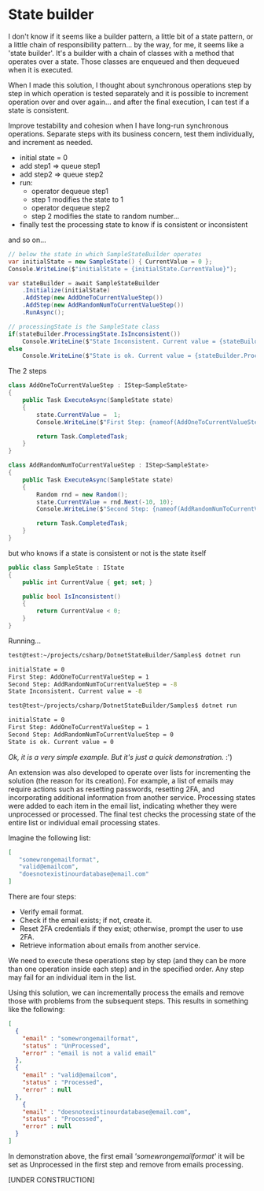 # State builder

I don't know if it seems like a builder pattern, a little bit of a state pattern, or a little chain of responsibility pattern... by the way, for me, it seems like a 'state builder'. It's a builder with a chain of classes with a method that operates over a state. Those classes are enqueued and then dequeued when it is executed.

When I made this solution, I thought about synchronous operations step by step in which operation is tested separately and it is possible to increment operation over and over again... and after the final execution, I can test if a state is consistent.

Improve testability and cohesion when I have long-run synchronous operations. Separate steps with its business concern, test them individually, and increment as needed.

- initial state  = 0
- add step1 => queue step1
- add step2 => queue step2
- run:
  - operator dequeue step1
  - step 1 modifies the state to 1
  - operator dequeue step2
  - step 2 modifies the state to random number...
- finally test the processing state to know if is consistent or inconsistent

and so on...

```c#
// below the state in which SampleStateBuilder operates
var initialState = new SampleState() { CurrentValue = 0 };
Console.WriteLine($"initialState = {initialState.CurrentValue}");

var stateBuilder = await SampleStateBuilder
    .Initialize(initialState)
    .AddStep(new AddOneToCurrentValueStep())
    .AddStep(new AddRandomNumToCurrentValueStep())
    .RunAsync();

// processingState is the SampleState class
if(stateBuilder.ProcessingState.IsInconsistent()) 
    Console.WriteLine($"State Inconsistent. Current value = {stateBuilder.ProcessingState.CurrentValue}");
else 
    Console.WriteLine($"State is ok. Current value = {stateBuilder.ProcessingState.CurrentValue}");
```

The 2 steps

```c#
class AddOneToCurrentValueStep : IStep<SampleState>
{
    public Task ExecuteAsync(SampleState state)
    {
        state.CurrentValue =  1;
        Console.WriteLine($"First Step: {nameof(AddOneToCurrentValueStep)} = {state.CurrentValue}");

        return Task.CompletedTask;
    }
}

class AddRandomNumToCurrentValueStep : IStep<SampleState>
{
    public Task ExecuteAsync(SampleState state)
    {
        Random rnd = new Random();
        state.CurrentValue = rnd.Next(-10, 10);
        Console.WriteLine($"Second Step: {nameof(AddRandomNumToCurrentValueStep)} = {state.CurrentValue}");

        return Task.CompletedTask;
    }
}
```

but who knows if a state is consistent or not is the state itself

```c#
public class SampleState : IState
{
    public int CurrentValue { get; set; }

    public bool IsInconsistent()
    {
        return CurrentValue < 0;  
    }
}
```

Running...

```bash
test@test:~/projects/csharp/DotnetStateBuilder/Samples$ dotnet run

initialState = 0
First Step: AddOneToCurrentValueStep = 1
Second Step: AddRandomNumToCurrentValueStep = -8
State Inconsistent. Current value = -8

test@test~/projects/csharp/DotnetStateBuilder/Samples$ dotnet run

initialState = 0
First Step: AddOneToCurrentValueStep = 1
Second Step: AddRandomNumToCurrentValueStep = 0
State is ok. Current value = 0
```

*Ok, it is a very simple example. But it's just a quick demonstration.* :')

An extension was also developed to operate over lists for incrementing the solution (the reason for its creation). For example, a list of emails may require actions such as resetting passwords, resetting 2FA, and incorporating additional information from another service. Processing states were added to each item in the email list, indicating whether they were unprocessed or processed. The final test checks the processing state of the entire list or individual email processing states.

Imagine the following list:

```json
[
   "somewrongemailformat",
   "valid@emailcom",
   "doesnotexistinourdatabase@email.com"
]
```

There are four steps:

- Verify email format.
- Check if the email exists; if not, create it.
- Reset 2FA credentials if they exist; otherwise, prompt the user to use 2FA.
- Retrieve information about emails from another service.

We need to execute these operations step by step (and they can be more than one operation inside each step) and in the specified order. Any step may fail for an individual item in the list.

Using this solution, we can incrementally process the emails and remove those with problems from the subsequent steps. This results in something like the following:

```json
[
  { 
    "email" : "somewrongemailformat",
    "status" : "UnProcessed", 
    "error" : "email is not a valid email"
  },
  { 
    "email" : "valid@emailcom",
    "status" : "Processed", 
    "error" : null
  },
    { 
    "email" : "doesnotexistinourdatabase@email.com",
    "status" : "Processed", 
    "error" : null
  }
]
```

In demonstration above, the first email *'somewrongemailformat'* it will be set as Unprocessed in the first step and remove from emails processing.

[UNDER CONSTRUCTION]
